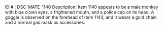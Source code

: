 ID # : DSC-MATE-1140
Description: Item 1140 appears to be a male monkey with blue clown eyes, a frightened mouth, and a police cap on its head. A goggle is observed on the forehead of Item 1140, and it wears a gold chain and a normal gas mask as accessories.